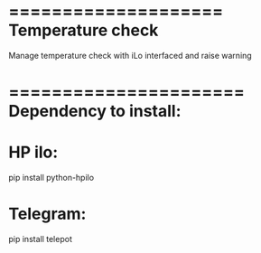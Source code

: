 ====================
Temperature check
====================

Manage temperature check with iLo interfaced and raise warning

======================
Dependency to install:
======================

# HP ilo:
pip install python-hpilo

# Telegram:
pip install telepot
